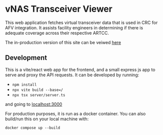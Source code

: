 # vNAS Transceiver Viewer

This web application fetches virtual transceiver data that is used in CRC for AFV integration. It assists facility engineers in determining if there is adequate coverage across their respective ARTCC.

The in-production version of this site can be veiwed [here](https://vnas-tmap.jlefkoff.com/)

## Development

This is a vite/react web app for the frontend, and a small express js app to serve and proxy the API requests. It can be developed by running:

- `npm install`
- `npx vite build --base=/`
- `npx tsx server/server.ts`

and going to [localhost:3000](http://localhost:3000)

For production purposes, it is run as a docker container. You can also build/run this on your local machine with:

`docker compose up --build`